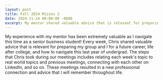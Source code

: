 ```yaml
---
layout: post
title: Fall 2024 Mizzou 2
date: 2024-11-24 00:00:00 -0600
excerpt: My mentor shared valuable advice that is relevant for preparing my group and I for a future career, life after college, and how to navigate this last year of undergrad. The steps that my mentor took during our meetings includes relating each week's topic to real world topics and previous meetings, connecting with each other on LinkedIn, and so on. These meetings resulted in a new professional connection and advice that I will remember throughout life.
---
```

My experience with my mentor has been extremely valuable as I navigate this time as a senior business student! Every week, Chris shared valuable advice that is relevant for preparing my group and I for a future career, life after college, and how to navigate this last year of undergrad. The steps that Chris took during our meetings includes relating each week's topic to real world topics and previous meetings, connecting with each other on LinkedIn, and so on. These meetings resulted in a new professional connection and advice that I will remember throughout life. 